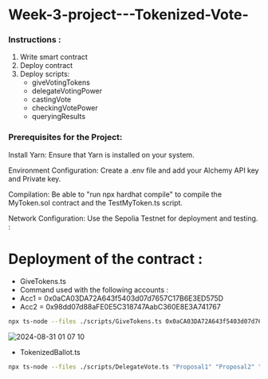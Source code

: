 # Week-3-project---Tokenized-Vote-

### Instructions :

1. Write smart contract
2. Deploy contract
3. Deploy scripts:
    + giveVotingTokens 
    + delegateVotingPower 
    + castingVote 
    + checkingVotePower
    + queryingResults 

### Prerequisites for the Project:

Install Yarn: Ensure that Yarn is installed on your system.

Environment Configuration: Create a .env file and add your Alchemy API key and Private key.

Compilation: Be able to "run npx hardhat compile" to compile the MyToken.sol contract and the TestMyToken.ts script.

Network Configuration: Use the Sepolia Testnet for deployment and testing. :

# Deployment of the contract : 
+ GiveTokens.ts 
+ Command used with the following accounts :
+ Acc1 = 0x0aCA03DA72A643f5403d07d7657C17B6E3ED575D
+ Acc2 = 0x98dd07d88aFE0E5C318747AabC360E8E3A741767

```bash
npx ts-node --files ./scripts/GiveTokens.ts 0x0aCA03DA72A643f5403d07d7657C17B6E3ED575D 0x98dd07d88aFE0E5C318747AabC360E8E3A741767npx ts-node --files ./scripts/DK_DeployMyERC20Token.ts <ACCT1_ADDRESS> <ACCT2_ADDRESS>
```
![2024-08-31 01 07 10](https://github.com/user-attachments/assets/c35538be-0b17-4a49-8206-12d1716a00b7)

+ TokenizedBallot.ts

```bash
npx ts-node --files ./scripts/DelegateVote.ts "Proposal1" "Proposal2" "Proposal3" 0x5fa2b9098f5dce19c6c19cc27e4feef22df30797

